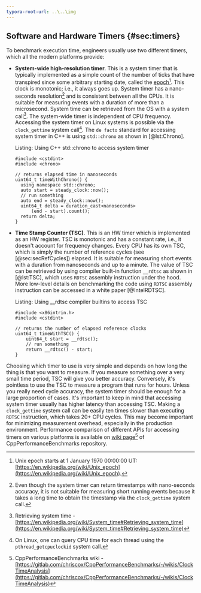 ```yaml
---
typora-root-url: ..\..\img
---
```


## Software and Hardware Timers {#sec:timers}

To benchmark execution time, engineers usually use two different timers, which all the modern platforms provide:

 - **System-wide high-resolution timer**. This is a system timer that is typically implemented as a simple count of the number of ticks that have transpired since some arbitrary starting date, called the [epoch](https://en.wikipedia.org/wiki/Epoch_(computing))[^1]. This clock is monotonic; i.e., it always goes up. System timer has a nano-seconds resolution[^9] and is consistent between all the CPUs. It is suitable for measuring events with a duration of more than a microsecond. System time can be retrieved from the OS with a system call[^2]. The system-wide timer is independent of CPU frequency. Accessing the system timer on Linux systems is possible via the `clock_gettime` system call[^10]. The `de facto` standard for accessing system timer in C++ is using `std::chrono` as shown in [@lst:Chrono].

   Listing: Using C++ std::chrono to access system timer
   
   ~~~~ {#lst:Chrono .cpp}
   #include <cstdint>
   #include <chrono>

   // returns elapsed time in nanoseconds
   uint64_t timeWithChrono() {
     using namespace std::chrono;
     auto start = steady_clock::now();
     // run something
     auto end = steady_clock::now();
     uint64_t delta = duration_cast<nanoseconds>
         (end - start).count();
     return delta;
   }
   ~~~~~~~~~~~~~~~~~~~~~~~~~~~~~~~~~~~~~~~~~~~~~~~~~
   
 - **Time Stamp Counter (TSC)**. This is an HW timer which is implemented as an HW register. TSC is monotonic and has a constant rate, i.e., it doesn't account for frequency changes. Every CPU has its own TSC, which is simply the number of reference cycles (see [@sec:secRefCycles]) elapsed. It is suitable for measuring short events with a duration from nanoseconds and up to a minute. The value of TSC can be retrieved by using compiler built-in function `__rdtsc` as shown in [@lst:TSC], which uses `RDTSC` assembly instruction under the hood. More low-level details on benchmarking the code using `RDTSC` assembly instruction can be accessed in a white paper [@IntelRDTSC].

   Listing: Using __rdtsc compiler builtins to access TSC

   ~~~~ {#lst:TSC .cpp}
   #include <x86intrin.h>
   #include <cstdint>

   // returns the number of elapsed reference clocks
   uint64_t timeWithTSC() {
       uint64_t start = __rdtsc();
       // run something
       return __rdtsc() - start;
   }
   ~~~~~~~~~~~~~~~~~~~~~~~~~~~~~~~~~~~~~~~~~~~~~~~~~

Choosing which timer to use is very simple and depends on how long the thing is that you want to measure. If you measure something over a very small time period, TSC will give you better accuracy. Conversely, it's pointless to use the TSC to measure a program that runs for hours. Unless you really need cycle accuracy, the system timer should be enough for a large proportion of cases. It's important to keep in mind that accessing system timer usually has higher latency than accessing TSC. Making a `clock_gettime` system call can be easily ten times slower than executing `RDTSC` instruction, which takes 20+ CPU cycles. This may become important for minimizing measurement overhead, especially in the production environment. Performance comparison of different APIs for accessing timers on various platforms is available on [wiki page](https://gitlab.com/chriscox/CppPerformanceBenchmarks/-/wikis/ClockTimeAnalysis)[^3] of CppPerformanceBenchmarks repository.

[^1]: Unix epoch starts at 1 January 1970 00:00:00 UT: [https://en.wikipedia.org/wiki/Unix_epoch](https://en.wikipedia.org/wiki/Unix_epoch).
[^2]: Retrieving system time - [https://en.wikipedia.org/wiki/System_time#Retrieving_system_time](https://en.wikipedia.org/wiki/System_time#Retrieving_system_time)
[^3]: CppPerformanceBenchmarks wiki - [https://gitlab.com/chriscox/CppPerformanceBenchmarks/-/wikis/ClockTimeAnalysis](https://gitlab.com/chriscox/CppPerformanceBenchmarks/-/wikis/ClockTimeAnalysis)
[^9]: Even though the system timer can return timestamps with nano-seconds accuracy, it is not suitable for measuring short running events because it takes a long time to obtain the timestamp via the `clock_gettime` system call.
[^10]: On Linux, one can query CPU time for each thread using the `pthread_getcpuclockid` system call.
